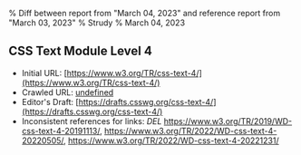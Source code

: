 % Diff between report from "March 04, 2023" and reference report from "March 03, 2023"
% Strudy
% March 04, 2023

## CSS Text Module Level 4

- Initial URL: [https://www.w3.org/TR/css-text-4/](https://www.w3.org/TR/css-text-4/)
- Crawled URL: [undefined](undefined)
- Editor's Draft: [https://drafts.csswg.org/css-text-4/](https://drafts.csswg.org/css-text-4/)
- Inconsistent references for links: *DEL* https://www.w3.org/TR/2019/WD-css-text-4-20191113/, https://www.w3.org/TR/2022/WD-css-text-4-20220505/, https://www.w3.org/TR/2022/WD-css-text-4-20221231/



